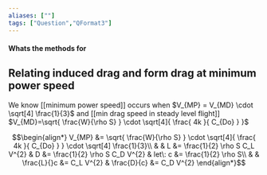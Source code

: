 ```yaml
---
aliases: [""]
tags: ["Question","QFormat3"]
---
```


#### Whats the methods for
## Relating induced drag and form drag at minimum power speed
We know [[minimum power speed]] occurs when $V_{MP} = V_{MD} \cdot \sqrt[4] \frac{1}{3}$ and [[min drag speed in steady level flight]] $V_{MD}=\sqrt{ \frac{W}{\rho S} } \cdot \sqrt[4]{  \frac{ 4k }{ C_{Do} }   }$

$$\begin{align*}
  V_{MP} &= \sqrt{ \frac{W}{\rho S} } \cdot \sqrt[4]{  \frac{ 4k }{ C_{Do} }   } \cdot \sqrt[4] \frac{1}{3}\\ 
& & L &= \frac{1}{2} \rho S C_L V^{2} & D &= \frac{1}{2} \rho S C_D V^{2} & let\: c &= \frac{1}{2} \rho S\\
& & \frac{L}{}c &=  C_L V^{2} & \frac{D}{c} &=  C_D V^{2}
\end{align*}$$


